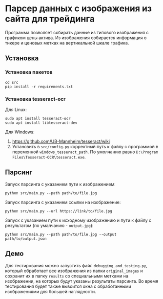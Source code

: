 
# Парсер данных с изображения из сайта для трейдинга
 Программа позволяет собирать данные из типового изображения с графиком цены актива.
 Из изображения собирается информация о тикере и ценовых метках на 
 вертикальной шкале графика. 
 
## Установка
### Установка пакетов
```
cd src
pip install -r requirements.txt
```
### Установка tesseract-ocr
Для Linux:
```
sudo apt install tesseract-ocr
sudo apt install libtesseract-dev
```
Для Windows:

1. https://github.com/UB-Mannheim/tesseract/wiki
2. Установить в `src/config.py` корректный путь к файлу c программой в переменной `windows_tesseract_path`.
По умолчанию равно `D:\Program Files\Tesseract-OCR\tesseract.exe`.

## Парсинг

Запуск парсинга с указанием пути к изображением:
```
python src/main.py --path path/to/file.jpg
```
Запуск парсинга с указанием ссылки на изображение:
```
python src/main.py --url https://link/to/file.jpg
```
Запуск с указанием пути к исходному изображению и пути к файлу с результатом (по умалчанию - `output.jpg`):
```
python src/main.py --path path/to/file.jpg --output path/to/output.json
```

## Демо

 Для тестирования можно запустить файл `debugging_and_testing.py`, который обработает все изображения из 
 папки `original_images` и сохранит их в папку `results` со специальными метками на изображении, 
 на которых будут указаны результаты парсинга. Во время тестирования будет также вывоится окна с обработанными изображениями
 для большей наглядности.

